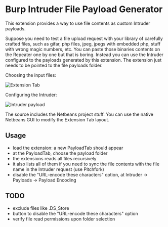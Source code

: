Burp Intruder File Payload Generator
========
This extension provides a way to use file contents as custom Intruder payloads.

Suppose you need to test a file upload request with your library of carefully crafted files, such as gifar, php files, jpeg, jpegs with embedded php, stuff with wrong magic numbers, etc. You can paste those binaries contents on the Repeater one by one but that is boring.
Instead you can use the Intruder configured to the payloads generated by this extension. The extension just needs to be pointed to the file payloads folder.

Choosing the input files:

![Extension Tab](https://cld.pt/dl/thumb/6d4778d0-76f1-4773-9b6f-3a52c1358f37/BurpIntruderFilePayload.png?size=xl&crop=false&format=png)


Configuring the Intruder:

![Intruder payload](https://cld.pt/dl/thumb/10f85746-3327-45c2-ab46-250639d92f02/BurpIntruderFilePayload2.png?size=xl&crop=false&format=png)


The source includes the Netbeans project stuff. You can use the native Netbeans GUI to modify the Extension Tab layout.


Usage
------
* load the extension: a new PayloadTab should appear
* at the PayloadTab, choose the payload folder
 * the extensions reads all files recursively
 * it also lists all of them if you need to sync the file contents with the file name in the Intruder request (use Pitchfork)
* disable the "URL-encode these characters" option, at Intruder -> Payloads -> Payload Encoding


TODO
------
* exclude files like .DS_Store
* button to disable the "URL-encode these characters" option
* verify file read permissions upon folder selection